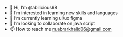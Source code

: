 - 👋 Hi, I’m @abilicious98
- 👀 I’m interested in learning new skills and languages
- 🌱 I’m currently learning ui/ux figma
- 💞️ I’m looking to collaborate on java script
- 📫 How to reach me m.abrarkhalid06@gmail.com

<!---
abilicious98/abilicious98 is a ✨ special ✨ repository because its `README.md` (this file) appears on your GitHub profile.
You can click the Preview link to take a look at your changes.
--->
